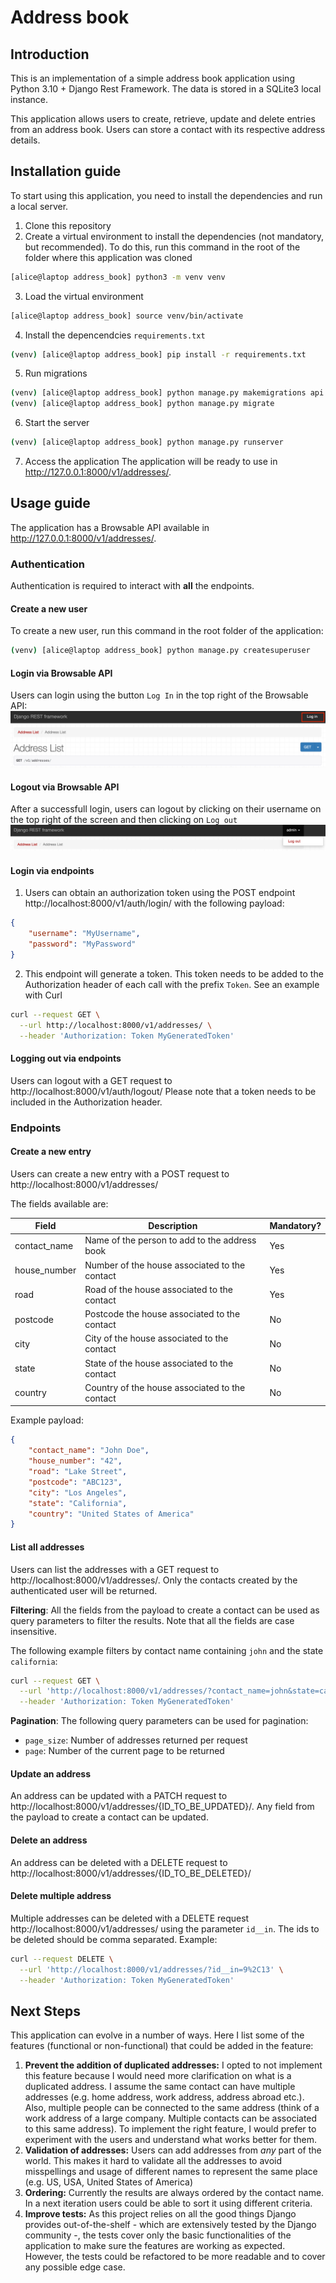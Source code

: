 # Address book

## Introduction
This is an implementation of a simple address book application using Python 3.10 + Django Rest Framework. The data is stored in a SQLite3 local instance.

This application allows users to create, retrieve, update and delete entries from an address book. Users can store a contact with its respective address details.

## Installation guide
To start using this application, you need to install the dependencies and run a local server.

 1. Clone this repository
 2. Create a virtual environment to install the dependencies (not mandatory, but recommended). To do this, run this command in the root of the folder where this application was cloned 
```bash
[alice@laptop address_book] python3 -m venv venv
```
 3. Load the virtual environment
```bash
[alice@laptop address_book] source venv/bin/activate 
```
4. Install the depencendcies `requirements.txt`
```bash
(venv) [alice@laptop address_book] pip install -r requirements.txt 
```
5. Run migrations
```bash
(venv) [alice@laptop address_book] python manage.py makemigrations api
(venv) [alice@laptop address_book] python manage.py migrate 
```
6. Start the server
```bash
(venv) [alice@laptop address_book] python manage.py runserver 
```
7. Access the application
The application will be ready to use in http://127.0.0.1:8000/v1/addresses/.

## Usage guide
The application has a Browsable API available in http://127.0.0.1:8000/v1/addresses/. 

### Authentication 
Authentication is required to interact with **all** the endpoints.

#### Create a new user
To create a new user, run this command in the root folder of the application:
```bash
(venv) [alice@laptop address_book] python manage.py createsuperuser 
```

#### Login via Browsable API
Users can login using the button `Log In` in the top right of the Browsable API:
![img.png](img.png)

#### Logout via Browsable API
After a successfull login, users can logout by clicking on their username on the top right of the screen and then clicking on `Log out`
![img_1.png](img_1.png)

#### Login via endpoints
1. Users can obtain an authorization token using the POST endpoint http://localhost:8000/v1/auth/login/ with the following payload:
```json
{
	"username": "MyUsername",
	"password": "MyPassword"
}
```
2. This endpoint will generate a token. This token needs to be added to the Authorization header of each call with the prefix `Token`. See an example with Curl
```bash
curl --request GET \
  --url http://localhost:8000/v1/addresses/ \
  --header 'Authorization: Token MyGeneratedToken'
```

#### Logging out via endpoints
Users can logout with a GET request to http://localhost:8000/v1/auth/logout/ Please note that a token needs to be included in the Authorization header.

### Endpoints

#### Create a new entry
Users can create a new entry with a POST request to http://localhost:8000/v1/addresses/

The fields available are:

| Field        | Description                                    | Mandatory? |
|--------------|------------------------------------------------|------------|
| contact_name | Name of the person to add to the address book  | Yes        |
| house_number | Number of the house associated to the contact  | Yes        |
| road         | Road of the house associated to the contact    | Yes        |
| postcode     | Postcode the house associated to the contact   | No         |
| city         | City of the house associated to the contact    | No         |
| state        | State of the house associated to the contact   | No         |
| country      | Country of the house associated to the contact | No         |

Example payload:
```json
{
	"contact_name": "John Doe",
	"house_number": "42",
	"road": "Lake Street",
	"postcode": "ABC123",
	"city": "Los Angeles",
	"state": "California",
	"country": "United States of America"
}
```

#### List all addresses
Users can list the addresses with a GET request to http://localhost:8000/v1/addresses/. Only the contacts created by the authenticated user will be returned.

**Filtering**: All the fields from the payload to create a contact can be used as query parameters to filter the results. Note that all the fields are case insensitive.

The following example filters by contact name containing `john` and the state `california`:
```bash
curl --request GET \
  --url 'http://localhost:8000/v1/addresses/?contact_name=john&state=california' \
  --header 'Authorization: Token MyGeneratedToken'
 ```

**Pagination**: The following query parameters can be used for pagination:
- `page_size`: Number of addresses returned per request
- `page`: Number of the current page to be returned


#### Update an address
An address can be updated with a PATCH request to http://localhost:8000/v1/addresses/{ID_TO_BE_UPDATED}/. Any field from the payload to create a contact can be updated.


#### Delete an address
An address can be deleted with a DELETE request to http://localhost:8000/v1/addresses/{ID_TO_BE_DELETED}/

#### Delete multiple address
Multiple addresses can be deleted with a DELETE request http://localhost:8000/v1/addresses/ using the parameter `id__in`. The ids to be deleted should be comma separated. Example:
```bash
curl --request DELETE \
  --url 'http://localhost:8000/v1/addresses/?id__in=9%2C13' \
  --header 'Authorization: Token MyGeneratedToken'
  ```

## Next Steps
This application can evolve in a number of ways. Here I list some of the features (functional or non-functional) that could be added in the feature:

1. **Prevent the addition of duplicated addresses:**
I opted to not implement this feature because I would need more clarification on what is a duplicated address. I assume the same contact can have multiple addresses (e.g. home address, work address, address abroad etc.). Also, multiple people can be connected to the same address (think of a work address of a large company. Multiple contacts can be associated to this same address). To implement the right feature, I would prefer to experiment with the users and understand what works better for them. 
2. **Validation of addresses:** Users can add addresses from _any_ part of the world. This makes it hard to validate all the addresses to avoid misspellings and usage of different names to represent the same place (e.g. US, USA, United States of America) 
3. **Ordering:** Currently the results are always ordered by the contact name. In a next iteration users could be able to sort it using different criteria.
4. **Improve tests:** As this project relies on all the good things Django provides out-of-the-shelf - which are extensively tested by the Django community -, the tests cover only the basic functionalities of the application to make sure the features are working as expected. However, the tests could be refactored to be more readable and to cover any possible edge case. 